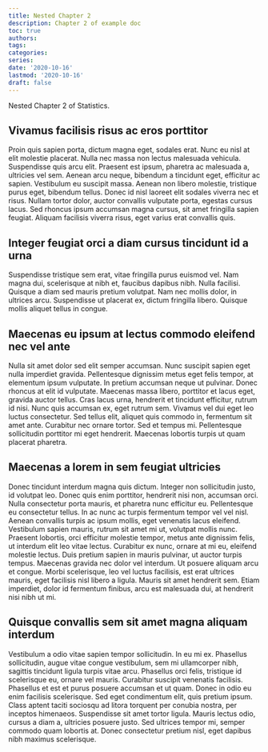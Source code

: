 ```yaml
---
title: Nested Chapter 2
description: Chapter 2 of example doc
toc: true
authors:
tags:
categories:
series:
date: '2020-10-16'
lastmod: '2020-10-16'
draft: false
---
```


Nested Chapter 2 of Statistics.

<!--more-->

## Vivamus facilisis risus ac eros porttitor

Proin quis sapien porta, dictum magna eget, sodales erat. Nunc eu nisl at elit molestie placerat. Nulla nec massa non lectus malesuada vehicula. Suspendisse quis arcu elit. Praesent est ipsum, pharetra ac malesuada a, ultricies vel sem. Aenean arcu neque, bibendum a tincidunt eget, efficitur ac sapien. Vestibulum eu suscipit massa. Aenean non libero molestie, tristique purus eget, bibendum tellus. Donec id nisl laoreet elit sodales viverra nec et risus. Nullam tortor dolor, auctor convallis vulputate porta, egestas cursus lacus. Sed rhoncus ipsum accumsan magna cursus, sit amet fringilla sapien feugiat. Aliquam facilisis viverra risus, eget varius erat convallis quis.

## Integer feugiat orci a diam cursus tincidunt id a urna

Suspendisse tristique sem erat, vitae fringilla purus euismod vel. Nam magna dui, scelerisque at nibh et, faucibus dapibus nibh. Nulla facilisi. Quisque a diam sed mauris pretium volutpat. Nam nec mollis dolor, in ultrices arcu. Suspendisse ut placerat ex, dictum fringilla libero. Quisque mollis aliquet tellus in congue.

## Maecenas eu ipsum at lectus commodo eleifend nec vel ante

Nulla sit amet dolor sed elit semper accumsan. Nunc suscipit sapien eget nulla imperdiet gravida. Pellentesque dignissim metus eget felis tempor, at elementum ipsum vulputate. In pretium accumsan neque ut pulvinar. Donec rhoncus at elit id vulputate. Maecenas massa libero, porttitor et lacus eget, gravida auctor tellus. Cras lacus urna, hendrerit et tincidunt efficitur, rutrum id nisi. Nunc quis accumsan ex, eget rutrum sem. Vivamus vel dui eget leo luctus consectetur. Sed tellus elit, aliquet quis commodo in, fermentum sit amet ante. Curabitur nec ornare tortor. Sed et tempus mi. Pellentesque sollicitudin porttitor mi eget hendrerit. Maecenas lobortis turpis ut quam placerat pharetra.

## Maecenas a lorem in sem feugiat ultricies

Donec tincidunt interdum magna quis dictum. Integer non sollicitudin justo, id volutpat leo. Donec quis enim porttitor, hendrerit nisi non, accumsan orci. Nulla consectetur porta mauris, et pharetra nunc efficitur eu. Pellentesque eu consectetur tellus. In ac nunc ac turpis fermentum tempor vel vel nisl. Aenean convallis turpis ac ipsum mollis, eget venenatis lacus eleifend. Vestibulum sapien mauris, rutrum sit amet mi ut, volutpat mollis nunc. Praesent lobortis, orci efficitur molestie tempor, metus ante dignissim felis, ut interdum elit leo vitae lectus. Curabitur ex nunc, ornare at mi eu, eleifend molestie lectus. Duis pretium sapien in mauris pulvinar, ut auctor turpis tempus. Maecenas gravida nec dolor vel interdum. Ut posuere aliquam arcu et congue. Morbi scelerisque, leo vel luctus facilisis, est erat ultrices mauris, eget facilisis nisl libero a ligula. Mauris sit amet hendrerit sem. Etiam imperdiet, dolor id fermentum finibus, arcu est malesuada dui, at hendrerit nisi nibh ut mi.

## Quisque convallis sem sit amet magna aliquam interdum

Vestibulum a odio vitae sapien tempor sollicitudin. In eu mi ex. Phasellus sollicitudin, augue vitae congue vestibulum, sem mi ullamcorper nibh, sagittis tincidunt ligula turpis vitae arcu. Phasellus orci felis, tristique id scelerisque eu, ornare vel mauris. Curabitur suscipit venenatis facilisis. Phasellus et est et purus posuere accumsan et ut quam. Donec in odio eu enim facilisis scelerisque. Sed eget condimentum elit, quis pretium ipsum. Class aptent taciti sociosqu ad litora torquent per conubia nostra, per inceptos himenaeos. Suspendisse sit amet tortor ligula. Mauris lectus odio, cursus a diam a, ultricies posuere justo. Sed ultrices tempor mi, semper commodo quam lobortis at. Donec consectetur pretium nisl, eget dapibus nibh maximus scelerisque.
